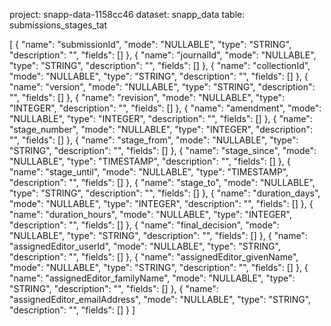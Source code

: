 project: snapp-data-1158cc46
dataset: snapp_data
table: submissions_stages_tat


[
  {
    "name": "submissionId",
    "mode": "NULLABLE",
    "type": "STRING",
    "description": "",
    "fields": []
  },
  {
    "name": "journalId",
    "mode": "NULLABLE",
    "type": "STRING",
    "description": "",
    "fields": []
  },
  {
    "name": "collectionId",
    "mode": "NULLABLE",
    "type": "STRING",
    "description": "",
    "fields": []
  },
  {
    "name": "version",
    "mode": "NULLABLE",
    "type": "STRING",
    "description": "",
    "fields": []
  },
  {
    "name": "revision",
    "mode": "NULLABLE",
    "type": "INTEGER",
    "description": "",
    "fields": []
  },
  {
    "name": "amendment",
    "mode": "NULLABLE",
    "type": "INTEGER",
    "description": "",
    "fields": []
  },
  {
    "name": "stage_number",
    "mode": "NULLABLE",
    "type": "INTEGER",
    "description": "",
    "fields": []
  },
  {
    "name": "stage_from",
    "mode": "NULLABLE",
    "type": "STRING",
    "description": "",
    "fields": []
  },
  {
    "name": "stage_since",
    "mode": "NULLABLE",
    "type": "TIMESTAMP",
    "description": "",
    "fields": []
  },
  {
    "name": "stage_until",
    "mode": "NULLABLE",
    "type": "TIMESTAMP",
    "description": "",
    "fields": []
  },
  {
    "name": "stage_to",
    "mode": "NULLABLE",
    "type": "STRING",
    "description": "",
    "fields": []
  },
  {
    "name": "duration_days",
    "mode": "NULLABLE",
    "type": "INTEGER",
    "description": "",
    "fields": []
  },
  {
    "name": "duration_hours",
    "mode": "NULLABLE",
    "type": "INTEGER",
    "description": "",
    "fields": []
  },
  {
    "name": "final_decision",
    "mode": "NULLABLE",
    "type": "STRING",
    "description": "",
    "fields": []
  },
  {
    "name": "assignedEditor_userId",
    "mode": "NULLABLE",
    "type": "STRING",
    "description": "",
    "fields": []
  },
  {
    "name": "assignedEditor_givenName",
    "mode": "NULLABLE",
    "type": "STRING",
    "description": "",
    "fields": []
  },
  {
    "name": "assignedEditor_familyName",
    "mode": "NULLABLE",
    "type": "STRING",
    "description": "",
    "fields": []
  },
  {
    "name": "assignedEditor_emailAddress",
    "mode": "NULLABLE",
    "type": "STRING",
    "description": "",
    "fields": []
  }
]